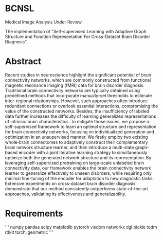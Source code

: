 # BCNSL
Medical Image Analysis Under Review

The implementation of "Self-supervised Learning with Adaptive Graph Structure and Function Representation For Cross-Dataset Brain Disorder Diagnosis".

# Abstract
Recent studies in neuroscience highlight the significant potential of brain connectivity networks, which are commonly constructed from functional magnetic resonance imaging (fMRI) data for brain disorder diagnosis. Traditional brain connectivity networks are typically obtained using predefined methods that incorporate manually-set thresholds to estimate inter-regional relationships. However, such approaches often introduce redundant connections or overlook essential interactions, compromising the value of the constructed networks. Besides, the insufficiency of labeled data further increases the difficulty of learning generalized representations of intrinsic brain characteristics. To mitigate those issues, we propose a self-supervised framework to learn an optimal structure and representation for brain connectivity networks, focusing on individualized generation and optimization in an unsupervised manner. We firstly employ two existing whole-brain connectomes to adaptively construct their complementary brain network structure learner, and then introduce a multi-state graph-based encoder with a joint iterative learning strategy to simultaneously optimize both the generated network structure and its representation. By leveraging self-supervised pretraining on large-scale unlabeled brain connectivity data, our framework enables the brain connectivity network learner to generalize effectively to unseen disorders, while requiring only minimal fine-tuning of the encoder for adaptation to new diagnostic tasks. Extensive experiments on cross-dataset brain disorder diagnosis demonstrate that our method consistently outperforms state-of-the-art approaches, validating its effectiveness and generalizability.



# Requirements
'''
numpy
pandas
scipy
matplotlib
pytorch
visdom
networkx
dgl
pickle
tqdm
rdkit
torch_geometric
'''
